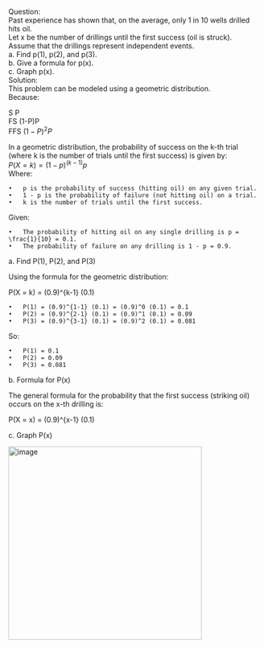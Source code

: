 Question:  
Past experience has shown that, on the average, only 1 in 10 wells drilled hits oil.   
Let x be the number of drillings until the first success (oil is struck).   
Assume that the drillings represent independent events.  
a. Find p(1), p(2), and p(3).  
b. Give a formula for p(x).  
c. Graph p(x).  
Solution:  
This problem can be modeled using a geometric distribution.  
Because:  

S	P  
FS	(1-P)P  
FFS	$(1-P)^2P$  

In a geometric distribution, the probability of success on the k-th trial   
(where k is the number of trials until the first success) is given by:  
$P(X=k)=(1-p)^{(k-1)}p$  
Where:

	•	p is the probability of success (hitting oil) on any given trial.
	•	1 - p is the probability of failure (not hitting oil) on a trial.
	•	k is the number of trials until the first success.

Given:

	•	The probability of hitting oil on any single drilling is p = \frac{1}{10} = 0.1.
	•	The probability of failure on any drilling is 1 - p = 0.9.

a. Find P(1), P(2), and P(3)

Using the formula for the geometric distribution:


P(X = k) = (0.9)^{k-1} (0.1)


	•	P(1) = (0.9)^{1-1} (0.1) = (0.9)^0 (0.1) = 0.1
	•	P(2) = (0.9)^{2-1} (0.1) = (0.9)^1 (0.1) = 0.09
	•	P(3) = (0.9)^{3-1} (0.1) = (0.9)^2 (0.1) = 0.081

So:

	•	P(1) = 0.1
	•	P(2) = 0.09
	•	P(3) = 0.081
b. Formula for P(x)

The general formula for the probability that the first success (striking oil) 
occurs on the x-th drilling is:

P(X = x) = (0.9)^{x-1} (0.1)

c. Graph P(x)

<img width="384" alt="image" src="https://github.com/user-attachments/assets/e40c981e-3b9c-4396-8209-ca9df77854f9">
